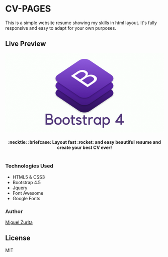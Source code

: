 # CV-PAGES

This is a simple website resume showing my skills in html layout. It's fully responsive and easy to adapt for your own purposes.

## Live Preview

<p><a href="https://miguelzurita.com/" target="_blank"> <img src="https://raw.githubusercontent.com/miguelzurita/readmetesting/master/images/bootstrap-logo.png"></a></p>


<h4 align="center">
  :necktie: :briefcase: Layout fast :rocket: and easy beautiful resume and create your best CV ever!
  <br><br>
</h4>


### Technologies Used
  - HTML5 & CSS3
  - Bootstrap 4.5
  - Jquery
  - Font Awesome
  - Google Fonts 

### Author
[Miguel Zurita](https://www.linkedin.com/in/url/)

License
----
MIT
